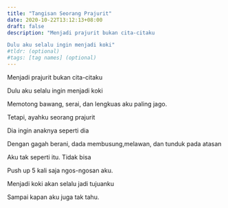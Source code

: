 ```yaml
---
title: "Tangisan Seorang Prajurit"
date: 2020-10-22T13:12:13+08:00
draft: false
description: "Menjadi prajurit bukan cita-citaku

Dulu aku selalu ingin menjadi koki"
#tldr: (optional)
#tags: [tag names] (optional)
---
```


Menjadi prajurit bukan cita-citaku

Dulu aku selalu ingin menjadi koki

Memotong bawang, serai, dan lengkuas aku paling jago.

Tetapi, ayahku seorang prajurit

Dia ingin anaknya seperti dia

Dengan gagah berani, dada membusung,melawan, dan tunduk pada atasan

Aku tak seperti itu. Tidak bisa

Push up 5 kali saja ngos-ngosan aku.

Menjadi koki akan selalu jadi tujuanku

Sampai kapan aku juga tak tahu.